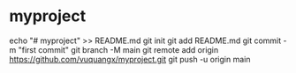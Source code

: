 # myproject
echo "# myproject" >> README.md
git init
git add README.md
git commit -m "first commit"
git branch -M main
git remote add origin https://github.com/vuquangx/myproject.git
git push -u origin main
